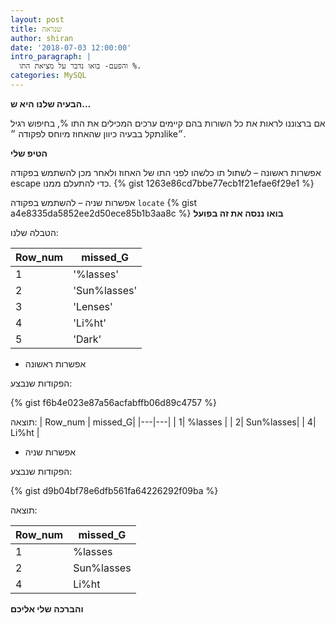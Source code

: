 ```yaml
---
layout: post
title: שנראה
author: shiran
date: '2018-07-03 12:00:00'
intro_paragraph: |
  והפעם- בואו נדבר על מציאת התו %.
categories: MySQL
---
```

**הבעיה שלנו היא ש...**

אם ברצוננו לראות את כל השורות בהם קיימים ערכים המכילים את התו %, בחיפוש רגיל נתקל בבעיה כיוון שהאחוז מיוחס לפקודה ״like״.

**הטיפ שלי**

אפשרות ראשונה – לשתול תו כלשהו לפני התו של האחוז ולאחר מכן להשתמש בפקודה escape כדי להתעלם ממנו. 
{% gist 1263e86cd7bbe77ecb1f21efae6f29e1 %}

אפשרות שניה – להשתמש בפקודה  `locate` 
{% gist a4e8335da5852ee2d50ece85b1b3aa8c %}
**בואו ננסה את זה בפועל**

הטבלה שלנו:

| Row_num | missed_G|
|---|---|
| 1| '%lasses' |
| 2| 'Sun%lasses'|
| 3| 'Lenses'|
| 4| 'Li%ht' |
| 5| 'Dark'| 

* אפשרות ראשונה

הפקודות שנבצע:


{% gist f6b4e023e87a56acfabffb06d89c4757 %}

תוצאה:
| Row_num | missed_G|
|---|---|
| 1| %lasses |
| 2| Sun%lasses|
| 4| Li%ht |

* אפשרות שניה

הפקודות שנבצע:

{% gist d9b04bf78e6dfb561fa64226292f09ba %}

תוצאה:

| Row_num | missed_G|
|---|---|
| 1| %lasses |
| 2| Sun%lasses|
| 4| Li%ht |


**והברכה שלי אליכם**
